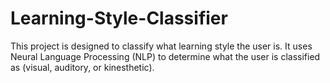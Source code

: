 # Learning-Style-Classifier
This project is designed to classify what learning style the user is. It uses Neural Language Processing (NLP) to determine what the user is classified as (visual, auditory, or kinesthetic).

